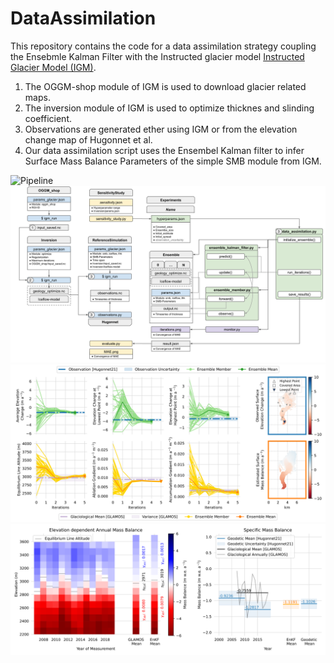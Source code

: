 # DataAssimilation

This repository contains the code for a data assimilation strategy coupling the Ensebmle Kalman Filter with the Instructed glacier model [Instructed Glacier Model (IGM)]([URL](https://github.com/jouvetg/igm)).
1. The OGGM-shop module of IGM is used to download glacier related maps. 
2. The inversion module of IGM is used to optimize thicknes and slinding coefficient. 
3. Observations are generated ether using IGM or from the elevation change map of Hugonnet et al.
4. Our data assimilation script uses the Ensembel Kalman filter to infer Surface Mass Balance Parameters of the simple SMB module from IGM.

![Pipeline](Figures/pipeline.svg)
![Pipeline Architecture](Figures/Pipeline_architecture.svg)
![Iterations of Ensemble Kalman Filter](Figures/iterations_seed_111_6.svg)
![Results of Ensemble Kalman Filter compared to glaciological measurements](Figures/mass_loss.svg)
